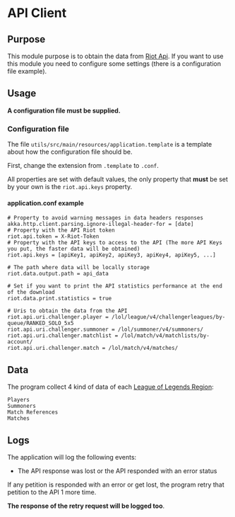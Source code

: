 # API Client

## Purpose
This module purpose is to obtain the data from [Riot Api](https://developer.riotgames.com/apis). If you want to use
this module you need to configure some settings (there is a configuration file example).

## Usage
**A configuration file must be supplied.**

### Configuration file
The file ``utils/src/main/resources/application.template`` is a template about how the configuration file should be.

First, change the extension from ``.template`` to ``.conf``. 

All properties are set with default values, the only 
property that **must** be set by your own is the ``riot.api.keys`` property.

#### application.conf example
```
# Property to avoid warning messages in data headers responses
akka.http.client.parsing.ignore-illegal-header-for = [date]
# Property with the API Riot token
riot.api.token = X-Riot-Token
# Property with the API keys to access to the API (The more API Keys you put, the faster data will be obtained)
riot.api.keys = [apiKey1, apiKey2, apiKey3, apiKey4, apiKey5, ...]

# The path where data will be locally storage
riot.data.output.path = api_data

# Set if you want to print the API statistics performance at the end of the download
riot.data.print.statistics = true

# Uris to obtain the data from the API
riot.api.uri.challenger.player = /lol/league/v4/challengerleagues/by-queue/RANKED_SOLO_5x5
riot.api.uri.challenger.summoner = /lol/summoner/v4/summoners/
riot.api.uri.challenger.matchlist = /lol/match/v4/matchlists/by-account/
riot.api.uri.challenger.match = /lol/match/v4/matches/
```
## Data
The program collect 4 kind of data of each [League of Legends Region](https://developer.riotgames.com/docs/lol):
    
    Players
    Summoners
    Match References
    Matches
     
## Logs
The application will log the following events:

* The API response was lost or the API responded with an error status

If any petition is responded with an error or get lost, the program retry that petition to the API 1 more time.

**The response of the retry request will be logged too**.